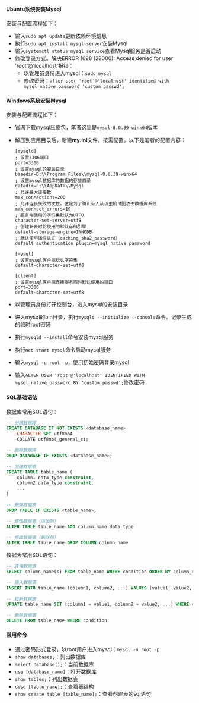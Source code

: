 

#### Ubuntu系统安装Mysql

安装与配置流程如下：
- 输入`sudo apt update`更新依赖环境信息
- 执行`sudo apt install mysql-server`安装Mysql
- 输入`systemctl status mysql.service`查看Mysql服务是否启动
- 修改登录方式。解决ERROR 1698 (28000): Access denied for user 'root'@'localhost'报错：
	- 以管理员身份进入mysql：`sudo mysql`
	- 修改密码：`alter user 'root'@'localhost' identified with mysql_native_password 'custom_passwd';`


#### Windows系統安裝Mysql

安装与配置流程如下：
- 官网下载mysql压缩包，笔者这里是`mysql-8.0.39-winx64`版本
- 解压到应用目录后，新建**my.ini**文件，按需配置。以下是笔者的配置内容：
	```
	[mysqld]
	; 设置3306端口
	port=3306
	; 设置mysql的安装目录
	basedir=D:\\Program Files\\mysql-8.0.39-winx64
	; 设置mysql数据库的数据的存放目录
	datadir=F:\\AppData\\Mysql
	; 允许最大连接数
	max_connections=200
	; 允许连接失败的次数。这是为了防止有人从该主机试图攻击数据库系统
	max_connect_errors=10
	; 服务端使用的字符集默认为UTF8
	character-set-server=utf8
	; 创建新表时将使用的默认存储引擎
	default-storage-engine=INNODB
	; 默认使用插件认证（caching_sha2_password）
	default_authentication_plugin=mysql_native_password

	[mysql]
	; 设置mysql客户端默认字符集
	default-character-set=utf8

	[client]
	; 设置mysql客户端连接服务端时默认使用的端口
	port=3306
	default-character-set=utf8
	```

- 以管理员身份打开控制台，进入mysql的安装目录
- 进入mysql的bin目录，执行`mysqld --initialize --console`命令。记录生成的临时root密码
- 执行`mysqld --install`命令安装mysql服务
- 执行`net start mysql`命令启动mysql服务
- 输入`mysql -u root -p`，使用初始密码登录mysql
- 输入`ALTER USER 'root'@'localhost' IDENTIFIED WITH mysql_native_password BY 'custom_passwd';`修改密码


#### SQL基础语法

数据库常用SQL语句：
```sql
-- 创建数据库
CREATE DATABASE IF NOT EXISTS <database_name>
	CHARACTER SET utf8mb4
	COLLATE utf8mb4_general_ci;

-- 删除数据库
DROP DATABASE IF EXISTS <database_name>;

-- 创建数据表
CREATE TABLE table_name (
    column1 data_type constraint,
    column2 data_type constraint,
    ...
)

-- 删除数据表
DROP TABLE IF EXISTS <table_name>;

-- 修改数据表（添加列）
ALTER TABLE table_name ADD column_name data_type

-- 修改数据表（删除列）
ALTER TABLE table_name DROP COLUMN column_name

```

数据表常用SQL语句：
```sql
-- 查询数据表
SELECT column_name(s) FROM table_name WHERE condition ORDER BY column_name [ASC|DESC]

-- 插入数据表
INSERT INTO table_name (column1, column2, ...) VALUES (value1, value2, ...)

-- 更新数据表
UPDATE table_name SET (column1 = value1, column2 = value2, ...) WHERE condition

-- 删除数据表
DELETE FROM table_name WHERE condition
```

#### 常用命令

- 通过密码形式登录，以root用户进入mysql：`mysql -u root -p`
- `show databases;`：列出数据库
- `select database();`：当前数据库
- `use [database_name]`：打开数据库
- `show tables;`：列出数据表
- `desc [table_name];`：查看表结构
- `show create table [table_name];`：查看创建表的sql语句


